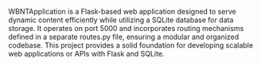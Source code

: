 WBNTApplication is a Flask-based web application designed to serve dynamic content efficiently while utilizing a SQLite database for data storage. It operates on port 5000 and incorporates routing mechanisms defined in a separate routes.py file, ensuring a modular and organized codebase. This project provides a solid foundation for developing scalable web applications or APIs with Flask and SQLite.